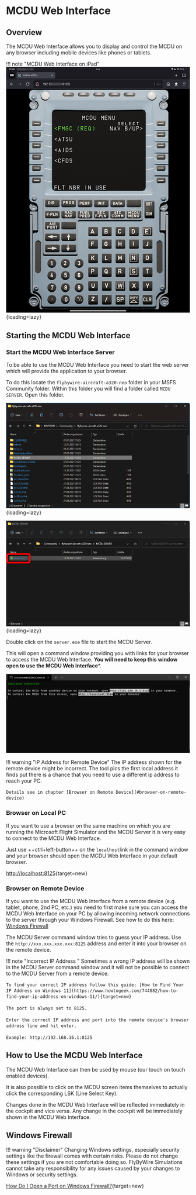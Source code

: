 # MCDU Web Interface

## Overview

The MCDU Web Interface allows you to display and control the MCDU on any browser including mobile devices like phones or tablets.

!!! note "MCDU Web Interface on iPad"
    ![Web MCDU Interface on the iPad](../assets/mcdu-server/web-mcdu-ipad.png "Web MCDU Interface on the iPad"){loading=lazy}

## Starting the MCDU Web Interface

### Start the MCDU Web Interface Server

To be able to use the MCDU Web Interface you need to start the web server which will provide the application to your browser.

To do this locate the `flybywire-aircraft-a320-neo` folder in your MSFS Community folder. Within this folder you will find a folder called `MCDU SERVER`. Open this folder.

![MCDU Server Folder](../assets/mcdu-server/mcdu-server-folder.png "MCDU Server Folder"){loading=lazy}

![MCDU Server Executable](../assets/mcdu-server/mcdr-server.exe.png "MCDU Server Executable"){loading=lazy}

Double click on the `server.exe` file to start the MCDU Server.

This will open a command window providing you with links for your browser to access the MCDU Web Interface. **You will need to keep this window open to use the MCDU Web Interface***.

![MCDU Server Command Window](../assets/mcdu-server/mcdu-server-cmd-window.png "MCDU Server Command Window")

!!! warning "IP Address for Remote Device"
    The IP address shown for the remote device might be incorrect. The tool pics the first local address it finds put there is a chance that you need to use a different ip address to reach your PC.

    Details see in chapter [Browser on Remote Device](#browser-on-remote-device)

### Browser on Local PC

If you want to use a browser on the same machine on which you are running the Microsoft Flight Simulator and the MCDU Server it is very easy to connect to the MCDU Web Interface.

Just use ++ctrl+left-button++ on the `localhost`link in the command window and your browser should open the MCDU Web Interface in your default browser.

[http://localhost:8125](http://localhost:8125){target=new}

### Browser on Remote Device

If you want to use the MCDU Web Interface from a remote device (e.g. tablet, phone, 2nd PC, etc.) you need to first make sure you can access the MCDU Web Interface on your PC by allowing incoming network connections to the server through your Windows Firewall. See how to do this here: [Windows Firewall](#windows-firewall)

The MCDU Server command window tries to guess your IP address. Use the `http://xxx.xxx.xxx.xxx:8125` address and enter it into your browser on the remote device.

!!! note "Incorrect IP Address "
    Sometimes a wrong IP address will be shown in the MCDU Server command window and it will not be possible to connect to the MCDU Server from a remote device.

    To find your correct IP address follow this guide: [How to Find Your IP Address on Windows 11](https://www.howtogeek.com/744082/how-to-find-your-ip-address-on-windows-11/){target=new}

    The port is always set to 8125.

    Enter the correct IP address and port into the remote device's browser address line and hit enter.

    Example: http://192.168.16.1:8125

## How to Use the MCDU Web Interface

The MCDU Web Interface can then be used by mouse (our touch on touch enabled devices).

It is also possible to click on the MCDU screen items themselves to actually click the corresponding LSK (Line Select Key).

Changes done in the MCDU Web Interface will be reflected immediately in the cockpit and vice versa. Any change in the cockpit will be immediately shown in the MCDU Web Interface.

## Windows Firewall

!!! warning "Disclaimer"
    Changing Windows settings, especially security settings like the firewall comes with certain risks. Please do not change these settings if you are not comfortable doing so. FlyByWire Simulations cannot take any responsibility for any issues caused by your changes to Windows or security settings.

[How Do I Open a Port on Windows Firewall?](https://www.howtogeek.com/394735/how-do-i-open-a-port-on-windows-firewall/){target=new}

